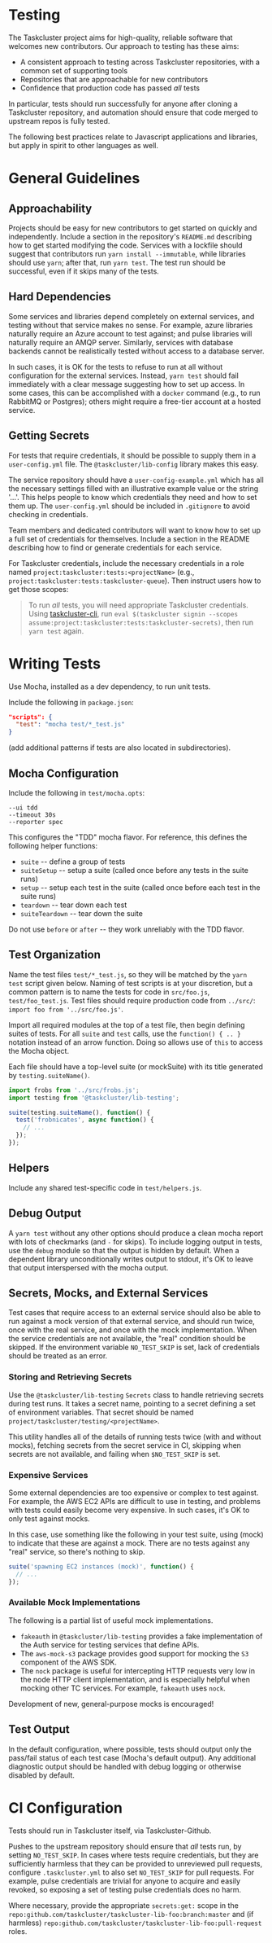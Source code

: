 # Testing

The Taskcluster project aims for high-quality, reliable software that welcomes new contributors.
Our approach to testing has these aims:

* A consistent approach to testing across Taskcluster repositories, with a common set of supporting tools
* Repositories that are approachable for new contributors
* Confidence that production code has passed *all* tests

In particular, tests should run successfully for anyone after cloning a Taskcluster repository, and automation should ensure that code merged to upstream repos is fully tested.

The following best practices relate to Javascript applications and libraries, but apply in spirit to other languages as well.

# General Guidelines

## Approachability

Projects should be easy for new contributors to get started on quickly and independently.
Include a section in the repository's `README.md` describing how to get started modifying the code.
Services with a lockfile should suggest that contributors run `yarn install --immutable`, while libraries should use `yarn`; after that, run `yarn test`.
The test run should be successful, even if it skips many of the tests.

## Hard Dependencies

Some services and libraries depend completely on external services, and testing without that service makes no sense.
For example, azure libraries naturally require an Azure account to test against; and pulse libraries will naturally require an AMQP server.
Similarly, services with database backends cannot be realistically tested without access to a database server.

In such cases, it is OK for the tests to refuse to run at all without configuration for the external services.
Instead, `yarn test` should fail immediately with a clear message suggesting how to set up access.
In some cases, this can be accomplished with a `docker` command (e.g., to run RabbitMQ or Postgres); others might require a free-tier account at a hosted service.

## Getting Secrets

For tests that require credentials, it should be possible to supply them in a `user-config.yml` file.
The `@taskcluster/lib-config` library makes this easy.

The service repository should have a `user-config-example.yml` which has all the necessary settings filled with an illustrative example value or the string '...'.
This helps people to know which credentials they need and how to set them up.
The `user-config.yml` should be included in `.gitignore` to avoid checking in credentials.

Team members and dedicated contributors will want to know how to set up a full set of credentials for themselves.
Include a section in the README describing how to find or generate credentials for each service.

For Taskcluster credentials, include the necessary credentials in a role named `project:taskcluster:tests:<projectName>` (e.g., `project:taskcluster:tests:taskcluster-queue`).
Then instruct users how to get those scopes:

> To run *all* tests, you will need appropriate Taskcluster credentials.
> Using [taskcluster-cli](https://github.com/taskcluster/taskcluster-cli), run `eval $(taskcluster signin --scopes assume:project:taskcluster:tests:taskcluster-secrets)`, then run `yarn test` again.

# Writing Tests

Use Mocha, installed as a dev dependency, to run unit tests.

Include the following in `package.json`:

```json
"scripts": {
  "test": "mocha test/*_test.js"
}
```
(add additional patterns if tests are also located in subdirectories).

## Mocha Configuration

Include the following in `test/mocha.opts`:

```
--ui tdd
--timeout 30s
--reporter spec
```

This configures the "TDD" mocha flavor.
For reference, this defines the following helper functions:

* `suite` -- define a group of tests
* `suiteSetup` -- setup a suite (called once before any tests in the suite runs)
* `setup` -- setup each test in the suite (called once before each test in the suite runs)
* `teardown` -- tear down each test
* `suiteTeardown` -- tear down the suite

Do not use `before` or `after` -- they work unreliably with the TDD flavor.

## Test Organization

Name the test files `test/*_test.js`, so they will be matched by the `yarn test` script given below.
Naming of test scripts is at your discretion, but a common pattern is to name the tests for code in `src/foo.js`, `test/foo_test.js`.
Test files should require production code from `../src/`: `import foo from '../src/foo.js'`.

Import all required modules at the top of a test file, then begin defining suites of tests.
For all `suite` and `test` calls, use the `function() { .. }` notation instead of an arrow function.
Doing so allows use of `this` to access the Mocha object.

Each file should have a top-level suite (or mockSuite) with its title generated by `testing.suiteName()`.

```javascript
import frobs from '../src/frobs.js';
import testing from '@taskcluster/lib-testing';

suite(testing.suiteName(), function() {
  test('frobnicates', async function() {
    // ...
  });
});
```

## Helpers

Include any shared test-specific code in `test/helpers.js`.

## Debug Output

A `yarn test` without any other options should produce a clean mocha report with lots of checkmarks (and `-` for skips).
To include logging output in tests, use the `debug` module so that the output is hidden by default.
When a dependent library unconditionally writes output to stdout, it's OK to leave that output interspersed with the mocha output.

## Secrets, Mocks, and External Services

Test cases that require access to an external service should also be able to run against a mock version of that external service, and should run twice, once with the real service, and once with the mock implementation.
When the service credentials are not available, the "real" condition should be skipped.
If the environment variable `NO_TEST_SKIP` is set, lack of credentials should be treated as an error.

### Storing and Retrieving Secrets

Use the `@taskcluster/lib-testing` `Secrets` class to handle retrieving secrets during test runs.
It takes a secret name, pointing to a secret defining a set of environment variables.
That secret should be named `project/taskcluster/testing/<projectName>`.

This utility handles all of the details of running tests twice (with and without mocks), fetching secrets from the secret service in CI, skipping when secrets are not available, and failing when `$NO_TEST_SKIP` is set.

### Expensive Services

Some external dependencies are too expensive or complex to test against.
For example, the AWS EC2 APIs are difficult to use in testing, and problems with tests could easily become very expensive.
In such cases, it's OK to only test against mocks.

In this case, use something like the following in your test suite, using (mock) to indicate that these are against a mock.
There are no tests against any "real" service, so there's nothing to skip.

```javascript
suite('spawning EC2 instances (mock)', function() {
  // ...
});
```

### Available Mock Implementations

The following is a partial list of useful mock implementations.

* `fakeauth` in `@taskcluster/lib-testing` provides a fake implementation of the Auth service for testing services that define APIs.
* The `aws-mock-s3` package provides good support for mocking the `S3` component of the AWS SDK.
* The `nock` package is useful for intercepting HTTP requests very low in the node HTTP client implementation, and is especially helpful when mocking other TC services.
  For example, `fakeauth` uses `nock`.

Development of new, general-purpose mocks is encouraged!

## Test Output

In the default configuration, where possible, tests should output only the pass/fail status of each test case (Mocha's default output).
Any additional diagnostic output should be handled with debug logging or otherwise disabled by default.

# CI Configuration

Tests should run in Taskcluster itself, via Taskcluster-Github.

Pushes to the upstream repository should ensure that *all* tests run, by setting `NO_TEST_SKIP`.
In cases where tests require credentials, but they are sufficiently harmless that they can be provided to unreviewed pull requests, configure `.taskcluster.yml` to also set `NO_TEST_SKIP` for pull requests.
For example, pulse credentials are trivial for anyone to acquire and easily revoked, so exposing a set of testing pulse credentials does no harm.

Where necessary, provide the appropriate `secrets:get:` scope in the `repo:github.com/taskcluster/taskcluster-lib-foo:branch:master` and (if harmless) `repo:github.com/taskcluster/taskcluster-lib-foo:pull-request` roles.
